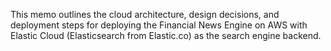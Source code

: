 This memo outlines the cloud architecture, design decisions, and deployment steps for deploying the Financial News Engine on AWS with Elastic Cloud (Elasticsearch from Elastic.co) as the search engine backend.
